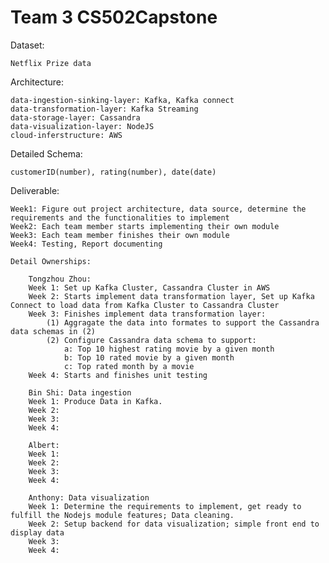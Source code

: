 # Team 3 CS502Capstone
Dataset:

	Netflix Prize data

Architecture:

	data-ingestion-sinking-layer: Kafka, Kafka connect
	data-transformation-layer: Kafka Streaming
	data-storage-layer: Cassandra
	data-visualization-layer: NodeJS
	cloud-inferstructure: AWS
	
Detailed Schema:
	
	customerID(number), rating(number), date(date)
	
Deliverable:
	
	Week1: Figure out project architecture, data source, determine the requirements and the functionalities to implement
	Week2: Each team member starts implementing their own module
	Week3: Each team member finishes their own module
	Week4: Testing, Report documenting		
	
	Detail Ownerships:
	
		Tongzhou Zhou: 
		Week 1: Set up Kafka Cluster, Cassandra Cluster in AWS
		Week 2: Starts implement data transformation layer, Set up Kafka Connect to load data from Kafka Cluster to Cassandra Cluster 
		Week 3: Finishes implement data transformation layer: 
			(1) Aggragate the data into formates to support the Cassandra data schemas in (2)
			(2) Configure Cassandra data schema to support:
				a: Top 10 highest rating movie by a given month
				b: Top 10 rated movie by a given month
				c: Top rated month by a movie		
		Week 4: Starts and finishes unit testing
		
		Bin Shi: Data ingestion
		Week 1: Produce Data in Kafka.
		Week 2: 
		Week 3: 
		Week 4: 
		
		Albert:
		Week 1: 
		Week 2: 
		Week 3: 
		Week 4: 
		
		Anthony: Data visualization 
		Week 1: Determine the requirements to implement, get ready to fulfill the Nodejs module features; Data cleaning.
		Week 2: Setup backend for data visualization; simple front end to display data
		Week 3: 
		Week 4: 
		
		
		


